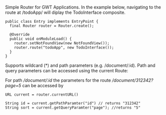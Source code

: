 Simple Router for GWT Applications. In the example below, navigating to the route at /todoApp/ will diplay the TodoInterface composite.

```
public class Entry implements EntryPoint {
  final Router router = Router.create();

  @Override
  public void onModuleLoad() {
    router.setNotFoundView(new NotFoundView()); 
    router.route("todoApp", new TodoInterface()); 
  }
}
```
Supports wildcard (*) and path parameters (e.g. /document/:id). 
Path and query parameters can be accessed using the current Route:

For path <i>/document/:id</i> the parameters for the route <i>/document/312342?page=5</i> can be accessed by 
```
URL current = router.currentURL()

String id = current.getPathParamter("id") // returns "312342"
String sort = current.getQueryParamter("page"); //returns "5"

```
